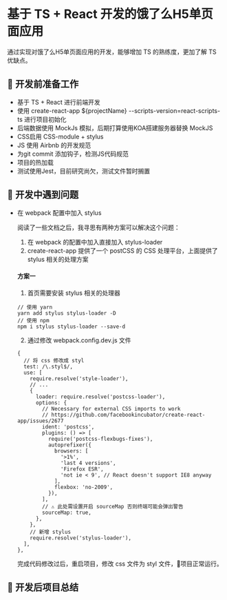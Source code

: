 # 基于 TS + React 开发的饿了么H5单页面应用

通过实现对饿了么H5单页面应用的开发，能够增加 TS 的熟练度，更加了解 TS 优缺点。

## 🤔 开发前准备工作

- 基于 TS + React 进行前端开发
- 使用 create-react-app ${projectName} --scripts-version=react-scripts-ts 进行项目初始化
- 后端数据使用 MockJs 模拟，后期打算使用KOA搭建服务器替换 MockJS
- CSS启用 CSS-module + stylus
- JS 使用 Airbnb 的开发规范
- 为git commit 添加钩子，检测JS代码规范
- 项目的热加载
- 测试使用Jest，目前研究尚欠，测试文件暂时搁置

## 🔨 开发中遇到问题

- 在 webpack 配置中加入 stylus
  
  阅读了一些文档之后，我寻思有两种方案可以解决这个问题：

  1. 在 webpack 的配置中加入直接加入 stylus-loader 
  2. create-react-app 提供了一个 postCSS 的 CSS 处理平台，上面提供了 stylus 相关的处理方案
  
  #### 方案一
  1. 首页需要安装 stylus 相关的处理器
  ```
  // 使用 yarn
  yarn add stylus stylus-loader -D
  // 使用 npm
  npm i stylus stylus-loader --save-d
  ```
  2. 通过修改 webpack.config.dev.js 文件
  ```
  {
    // 将 css 修改成 styl
    test: /\.styl$/,
    use: [
      require.resolve('style-loader'),
      // ...
      {
        loader: require.resolve('postcss-loader'),
        options: {
          // Necessary for external CSS imports to work
          // https://github.com/facebookincubator/create-react-app/issues/2677
          ident: 'postcss',
          plugins: () => [
            require('postcss-flexbugs-fixes'),
            autoprefixer({
              browsers: [
                '>1%',
                'last 4 versions',
                'Firefox ESR',
                'not ie < 9', // React doesn't support IE8 anyway
              ],
              flexbox: 'no-2009',
            }),
          ],
          // ⚠️ 此处需设置开启 sourceMap 否则终端可能会弹出警告
          sourceMap: true,
        },
      },
      // 新增 stylus
      require.resolve('stylus-loader'),
    ],
  },
  ```

  完成代码修改过后，重启项目，修改 css 文件为 styl 文件，🎉项目正常运行。

## 🎉 开发后项目总结
